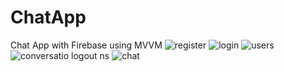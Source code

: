 # ChatApp
Chat App with Firebase using MVVM
![register](https://user-images.githubusercontent.com/49828571/173252821-8f02d6f6-0df9-4ff4-8712-0bfb1b073831.jpg)
![login](https://user-images.githubusercontent.com/49828571/173252823-2f67f87e-6e68-40ee-9845-b52db584137c.jpg)
![users](https://user-images.githubusercontent.com/49828571/173252825-3b9cc3ab-6172-4196-9c4f-94b4535845c3.jpg)
![conversatio
![logout](https://user-images.githubusercontent.com/49828571/173252830-b83abe3a-68a5-4d98-a259-47ede6c944e9.jpg)
ns](https://user-images.githubusercontent.com/49828571/173252826-4555c98a-9d2a-4e99-87c5-f16030258040.jpg)
![chat](https://user-images.githubusercontent.com/49828571/173252827-7a4e73b8-2d22-4e6b-8674-5d7ef6635cdf.jpg)




